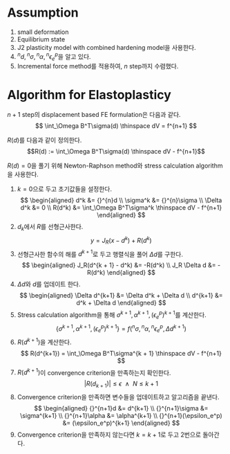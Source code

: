 # Assumption
1. small deformation
2. Equilibrium state 
3. J2 plasticity model with combined hardening model을 사용한다.
4. ${}^{n}d, {}^{n}\sigma, {}^{n}\alpha, {}^{n}\epsilon_e^p$을 알고 있다.
5. Incremental force method를 적용하여, $n$ step까지 수렴했다.

# Algorithm for Elastoplasticy
$n+1$ step의 displacement based FE formulation은 다음과 같다.
$$ \int_\Omega B^T\sigma(d) \thinspace dV = f^{n+1} $$

$R(d)$를 다음과 같이 정의한다.
$$R(d) := \int_\Omega B^T\sigma(d) \thinspace dV - f^{n+1}$$

$R(d) = 0$을 풀기 위해 Newton-Raphson method와 stress calculation algorithm을 사용한다.
1. $k=0$으로 두고 초기값들을 설정한다.
    $$ \begin{aligned} d^k &= {}^{n}d \\ \sigma^k &= {}^{n}\sigma \\ \Delta d^k &= 0 \\ R(d^k) &= \int_\Omega B^T\sigma^k \thinspace dV - f^{n+1} \end{aligned}  $$
2. $d_k$에서 $R$를 선형근사한다.
$$ y= J_R(x - d^k) + R(d^k) $$
3. 선형근사한 함수의 해를 $d^{k + 1}$로 두고 행렬식을 풀어 $\Delta d$를 구한다.
$$ \begin{aligned} J_R(d^{k + 1} - d^k) &= -R(d^k) \\ J_R \Delta d &= -R(d^k) \end{aligned}  $$
4. $\Delta d$와 $d$를 업데이트 한다.
   $$ \begin{aligned} \Delta d^{k+1} &= \Delta d^k + \Delta d \\ d^{k+1} &= d^k + \Delta d \end{aligned}  $$
5. Stress calculation algorithm을 통해 $\sigma^{k + 1}, \alpha^{k + 1}, (\epsilon_e^p)^{k + 1}$를 계산한다.
   $$ \{ \sigma^{k + 1}, \alpha^{k + 1}, (\epsilon_e^p)^{k + 1} \} = f({}^{n}\sigma, {}^{n}\alpha, {}^{n}\epsilon_e^p, \Delta d^{k+1}) $$
6. $R(d^{k + 1})$을 계산한다.
   $$ R(d^{k+1}) = \int_\Omega B^T\sigma^{k + 1} \thinspace dV - f^{n+1} $$
7. $R(d^{k + 1})$이 convergence criterion을 만족하는지 확인한다.
$$ |R(d_{k+1})| \le \epsilon \enspace \land \enspace N \le k+1    $$
6. Convergence criterion을 만족하면 변수들을 업데이트하고 알고리즘을 끝낸다.
   $$ \begin{aligned} {}^{n+1}d &= d^{k+1} \\ {}^{n+1}\sigma &= \sigma^{k+1} \\ {}^{n+1}\alpha &= \alpha^{k+1} \\ {}^{n+1}(\epsilon_e^p) &= (\epsilon_e^p)^{k+1} \end{aligned}  $$
7. Convergence criterion을 만족하지 않는다면 $k = k + 1$로 두고 2번으로 돌아간다.
